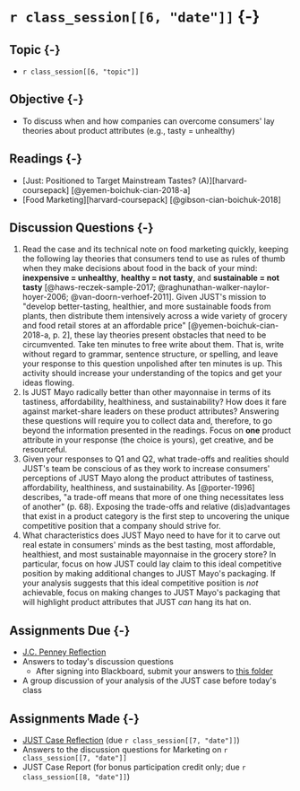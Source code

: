 # `r class_session[[6, "date"]]` {-}

## Topic {-}

- `r class_session[[6, "topic"]]`

## Objective {-}

- To discuss when and how companies can overcome consumers' lay theories about
product attributes (e.g., tasty = unhealthy)

## Readings {-}

- [Just: Positioned to Target Mainstream Tastes? (A)][harvard-coursepack]
[@yemen-boichuk-cian-2018-a]
- [Food Marketing][harvard-coursepack] [@gibson-cian-boichuk-2018]

## Discussion Questions {-}

1. Read the case and its technical note on food marketing quickly, keeping the
following lay theories that consumers tend to use as rules of thumb when they
make decisions about food in the back of your mind: **inexpensive = unhealthy**,
**healthy = not tasty**, and **sustainable = not tasty**
[@haws-reczek-sample-2017; @raghunathan-walker-naylor-hoyer-2006;
@van-doorn-verhoef-2011]. Given JUST's mission to "develop better-tasting,
healthier, and more sustainable foods from plants, then distribute them
intensively across a wide variety of grocery and food retail stores at an
affordable price" [@yemen-boichuk-cian-2018-a, p. 2], these lay theories present
obstacles that need to be circumvented. Take ten minutes to free write about
them. That is, write without regard to grammar, sentence structure, or spelling,
and leave your response to this question unpolished after ten minutes is up.
This activity should increase your understanding of the topics and get your
ideas flowing.
2. Is JUST Mayo radically better than other mayonnaise in terms of its
tastiness, affordability, healthiness, and sustainability? How does it fare
against market-share leaders on these product attributes? Answering these
questions will require you to collect data and, therefore, to go beyond the
information presented in the readings. Focus on **one** product attribute in
your response (the choice is yours), get creative, and be resourceful.
3. Given your responses to Q1 and Q2, what trade-offs and realities should
JUST's team be conscious of as they work to increase consumers' perceptions of
JUST Mayo along the product attributes of tastiness, affordability, healthiness,
and sustainability. As [@porter-1996] describes, "a trade-off means that more of
one thing necessitates less of another" (p. 68). Exposing the trade-offs and
relative (dis)advantages that exist in a product category is the first step to
uncovering the unique competitive position that a company should strive for.
4. What characteristics does JUST Mayo need to have for it to carve out real
estate in consumers' minds as the best tasting, most affordable, healthiest, and
most sustainable mayonnaise in the grocery store? In particular, focus on how
JUST could lay claim to this ideal competitive position by making additional
changes to JUST Mayo's packaging. If your analysis suggests that this ideal
competitive position is *not* achievable, focus on making changes to JUST Mayo's
packaging that will highlight product attributes that JUST *can* hang its hat
on.

## Assignments Due {-}

- [J.C. Penney Reflection][jc-penney-case-reflection]
- Answers to today's discussion questions
    - After signing into Blackboard, submit your answers to [this
    folder][discussion-questions-submission]
- A group discussion of your analysis of the JUST case before today's class

## Assignments Made {-}

- [JUST Case Reflection][just-case-reflection] (due `r class_session[[7,
"date"]]`)
- Answers to the discussion questions for Marketing on `r class_session[[7,
"date"]]`
- JUST Case Report (for bonus participation credit only; due 
`r class_session[[8, "date"]]`)

[discussion-questions-submission]: https://blackboard.comm.virginia.edu/webapps/blackboard/content/listContent.jsp?course_id=_2942_1&content_id=_140539_1
[harvard-course-pack]: https://hbsp.harvard.edu/coursepacks/651114
[jc-penney-case-reflection]: https://forms.gle/Fb4qoh8swvCf5uR26
[just-case-reflection]: https://forms.gle/8JcDNRsskrgyW76c9